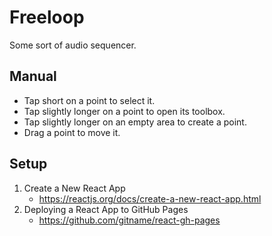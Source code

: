 # Freeloop

Some sort of audio sequencer.

## Manual

* Tap short on a point to select it.
* Tap slightly longer on a point to open its toolbox.
* Tap slightly longer on an empty area to create a point.
* Drag a point to move it.

## Setup

1. Create a New React App
    - https://reactjs.org/docs/create-a-new-react-app.html
2. Deploying a React App to GitHub Pages
    - https://github.com/gitname/react-gh-pages
